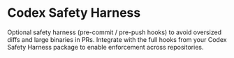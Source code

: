 # Codex Safety Harness

Optional safety harness (pre-commit / pre-push hooks) to avoid oversized diffs and large binaries in PRs. Integrate with the
full hooks from your Codex Safety Harness package to enable enforcement across repositories.
